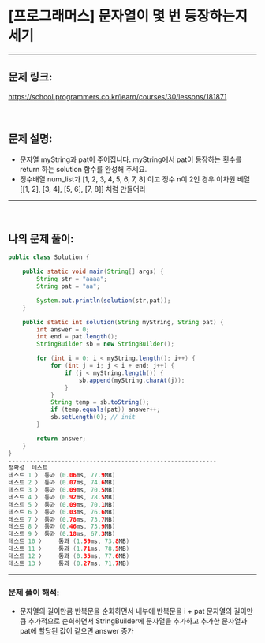 # [프로그래머스] 문자열이 몇 번 등장하는지 세기

---

## 문제 링크:

https://school.programmers.co.kr/learn/courses/30/lessons/181871

<br>

## 문제 설명:

- 문자열 myString과 pat이 주어집니다. myString에서 pat이 등장하는 횟수를 return 하는 solution 함수를 완성해 주세요.
- 정수배열 num_list가 [1, 2, 3, 4, 5, 6, 7, 8] 이고 정수 n이 2인 경우 이차원 베열 [[1, 2], [3, 4], [5, 6], [7, 8]] 처럼 만들어라

---

<br>

## 나의 문제 풀이:

```java
public class Solution {

    public static void main(String[] args) {
        String str = "aaaa";
        String pat = "aa";

        System.out.println(solution(str,pat));
    }

    public static int solution(String myString, String pat) {
        int answer = 0;
        int end = pat.length();
        StringBuilder sb = new StringBuilder();

        for (int i = 0; i < myString.length(); i++) {
            for (int j = i; j < i + end; j++) {
                if (j < myString.length()) {
                    sb.append(myString.charAt(j));
                }
            }
            String temp = sb.toString();
            if (temp.equals(pat)) answer++;
            sb.setLength(0); // init
        }

        return answer;
    }
}
-----------------------------------------------------------
정확성  테스트
테스트 1 〉	통과 (0.06ms, 77.9MB)
테스트 2 〉	통과 (0.07ms, 74.6MB)
테스트 3 〉	통과 (0.09ms, 70.5MB)
테스트 4 〉	통과 (0.92ms, 78.5MB)
테스트 5 〉	통과 (0.09ms, 70.1MB)
테스트 6 〉	통과 (0.03ms, 76.6MB)
테스트 7 〉	통과 (0.78ms, 73.7MB)
테스트 8 〉	통과 (0.46ms, 73.9MB)
테스트 9 〉	통과 (0.18ms, 67.3MB)
테스트 10 〉	통과 (1.59ms, 73.8MB)
테스트 11 〉	통과 (1.71ms, 78.5MB)
테스트 12 〉	통과 (0.35ms, 77.6MB)
테스트 13 〉	통과 (0.27ms, 71.7MB)

```
---

### **문제 풀이 해석:**
- 문자열의 길이만큼 반복문을 순회하면서 내부에 반복문을 i + pat 문자열의 길이만큼 추가적으로 순회하면서 StringBuilder에 문자열을 추가하고 추가한 문자열과 pat에 할당된 값이 같으면 answer 증가
